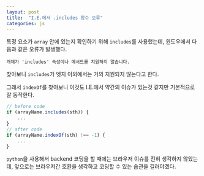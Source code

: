 ```yaml
---
layout: post 
title:  "I.E.에서 .includes 함수 오류"
categories: js
---
```


특정 요소가 `array` 안에 있는지 확인하기 위해 `includes`를 사용했는데, 윈도우에서 다음과 같은 오류가 발생했다.

```
개체가 'includes' 속성이나 메서드를 지원하지 않습니다.
```

찾아보니 `includes`가 엣지 이외에서는 거의 지원되지 않는다고 한다. 

그래서 `indexOf`를 찾아보니 이것도 I.E.에서 약간의 이슈가 있는것 같지만 기본적으로 잘 동작한다.

```javascript
// before code
if (arrayName.includes(sth)) {
    ...
}
// after code
if (arrayName.indexOf(sth) !== -1) {
    ...
}
```

`python`을 사용해서 backend 코딩을 할 때에는 브라우저 이슈를 전혀 생각하지 않았는데, 앞으로는 브라우저간 호환을 생각하고 코딩할 수 있는 습관을 길러야겠다.
